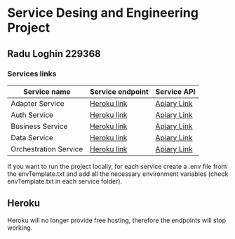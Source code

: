 # Service Desing and Engineering Project
## Radu Loghin 229368

### Services links

|Service name | Service endpoint | Service API |
| ------- | ------- | ------- |
| Adapter Service | [Heroku link](https://adapter-service-sde.herokuapp.com/v1) | [Apiary Link](https://adapterservice1.docs.apiary.io/#) |
| Auth Service| [Heroku link](https://auth-service-sde.herokuapp.com/v1) | [Apiary Link](https://authservice24.docs.apiary.io/#) |
| Business Service| [Heroku link](https://business-service-sde.herokuapp.com/v1) | [Apiary Link](https://businessservice1.docs.apiary.io/#) |
| Data Service| [Heroku link](https://data-service-sde.herokuapp.com/v1) | [Apiary Link](https://dataservice.docs.apiary.io/#) |
| Orchestration Service| [Heroku link](https://orchestration-service-sde.herokuapp.com/v1) | [Apiary Link](https://orchestrationservice.docs.apiary.io/#) |

If you want to run the project locally, for each service create a .env file from the envTemplate.txt and add all the necessary environment variables (check envTemplate.txt in each service folder).  

## Heroku
Heroku will no longer provide free hosting, therefore the endpoints will stop working.
